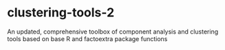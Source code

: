 # clustering-tools-2
An updated, comprehensive toolbox of component analysis and clustering tools based on base R and factoextra package functions
